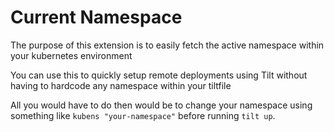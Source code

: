 # Current Namespace

The purpose of this extension is to easily fetch the active namespace within your kubernetes environment

You can use this to quickly setup remote deployments using Tilt without having to hardcode any namespace within your tiltfile

All you would have to do then would be to change your namespace using something like `kubens "your-namespace"` before running `tilt up`.
